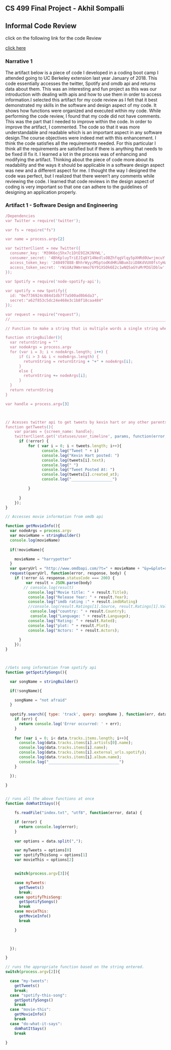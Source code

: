 ## CS 499 Final Project - Akhil Sompalli

## Informal Code Review

click on the following link for the code Review 

[click here](https://drive.google.com/open?id=1HguanAmGRlNJasT4RHRdZL9H4Bi3mNg_)

### Narrative 1

  The artifact below is a piece of code I developed in a coding boot camp I attended going to UC Berkeley extension last year January of 2018. This code essentially accesses the twitter, Spotify and omdb api and returns data about them. This was an interesting and fun project as this was our introduction with dealing with apis and how to use them in order to access information.I selected this artifact for my code review as I felt that it best demonstrated my skills in the software and design aspect of my code. It shows how functions were organized and executed within my code. While performing the code review, I found that my code did not have comments. This was the part that I needed to improve within the code. In order to improve the artifact, I commented. The code so that it was more understandable and readable which is an important aspect in any software design.The course objectives were indeed met with this enhancement. I think the code satisfies all the requirements needed. For this particular I think all the requirements are satisfied but if there is anything that needs to be fixed ill fix it. I learned a lot in the process was of enhancing and modifying the artifact. Thinking about the piece of code more about its readability and the ways it should be applicable in a software design aspect was new and a different aspect for me. I thought the way I designed the code was perfect, but I realized that there weren’t any comments while reviewing the code. I learned that code reviews in the design aspect of coding is very important so that one can adhere to the guidelines of designing an application properly. 

### Artifact 1 - Software Design and Engineering

```javascript
/Dependencies
var Twitter = require('twitter');

var fs = require("fs")

var name = process.argv[2]

var twitterClient = new Twitter({
  consumer_key: 'M39K6oj5hx7c1DtE9I2KJNYWL',
  consumer_secret: '4BhKpluyTriEJIq6Y14NedlsOBZhfqgVlqy5pXHRd0UwrjmcuY',
  access_token_key: '240497888-BhhrWyyzMSptodKdHRiNBum3ziD8KdVUX0fstyHa',
  access_token_secret: 'rWiUAz9Wmrmmo76Y91XSOk6E2c1wNQ5aGYuMrM3GlDblw'
});

var Spotify = require('node-spotify-api');
     
var spotify = new Spotify({
  id: "0e7736924c084d1db7f7a500ad0b6da3",
  secret:"a62f853c5dc24e468e3c1b8f18caa484"
});

var request = require("request");
//__________________________________________________________________________________________

// Function to make a string that is multiple words a single string when inputting into termainal application.

function stringBuilder(){
  var returnString = ""
  var nodeArgs = process.argv
  for (var i = 3; i < nodeArgs.length; i++) {
      if (i > 3 && i < nodeArgs.length) {
        returnString = returnString + "+" + nodeArgs[i];
      }
      else {
        returnString += nodeArgs[i];
      }
  }
  return returnString
}

var handle = process.argv[3]



// Acesses twitter api to get tweets by kevin hart or any other parents.
function getTweets(){
    var params = {screen_name: handle};
    twitterClient.get('statuses/user_timeline', params, function(error, tweets, response) {
      if (!error) {
          for ( var i = 0; i < tweets.length; i++){
                console.log("Tweet " + i)
                console.log("Kevin Hart posted: ")
                console.log(tweets[i].text);
                console.log(" ")
                console.log("Tweet Posted At: ")
                console.log(tweets[i].created_at);
                console.log("__________________")

          }
              
      }
    });
}

// Accesses movie information from omdb api

function getMovieInfo(){
  var nodeArgs = process.argv
  var movieName = stringBuilder()
  console.log(movieName)
    
  if(!movieName){

    movieName = "harrypotter"
  }
  var queryUrl = "http://www.omdbapi.com/?t=" + movieName + "&y=&plot=short&apikey=trilogy";
  request(queryUrl, function(error, response, body) {
    if (!error && response.statusCode === 200) {
         var result = JSON.parse(body)  
        // console.log(result)
          console.log("Movie title: " + result.Title);
          console.log("Release Year: " + result.Year);
          console.log("imdb rating :" + result.imdbRating)
          //console.log(result.Ratings[1].Source, result.Ratings[1].Value )
           console.log("country: " + result.Country); 
           console.log("Language: " + result.Language); 
          console.log("Rating: " + result.Rated);
          console.log("plot: " + result.Plot);
          console.log("Actors: " + result.Actors);
          
      }
    });   
}



//Gets song information from spotify api
function getSpotifySongs(){

  var songName = stringBuilder()

  if(!songName){

    songName = "not afraid"
  }
   
  spotify.search({ type: 'track', query: songName }, function(err, data) {
    if (err) {
      return console.log('Error occurred: ' + err);
    }
     
    for (var i = 0; i< data.tracks.items.length; i++){
      console.log(data.tracks.items[i].artists[0].name); 
      console.log(data.tracks.items[i].name); 
      console.log(data.tracks.items[i].external_urls.spotify); 
      console.log(data.tracks.items[i].album.name); 
      console.log("_______________________________")
    }

  });

}


// runs all the above functions at once
function doWhatItSays(){

    fs.readFile("index.txt", "utf8", function(error, data) {

    if (error) {
      return console.log(error);
    }
   
    var options = data.split(",");

    var myTweets = options[0]
    var spotifyThisSong = options[1]
    var movieThis = options[2]


    switch(process.argv[3]){

    case myTweets:
      getTweets()
      break;
    case spotifyThisSong:
      getSpotifySongs()
      break
    case movieThis:
      getMovieInfo()
      break 

    }
    


  });

}

// runs the appropriate function based on the string entered.
switch(process.argv[2]){

  case "my-tweets":
    getTweets()
    break;
  case "spotify-this-song":
    getSpotifySongs()
    break
  case "movie-this":
    getMovieInfo()
    break 
  case "do-what-it-says":
    doWhatItSays()
    break

}
```



